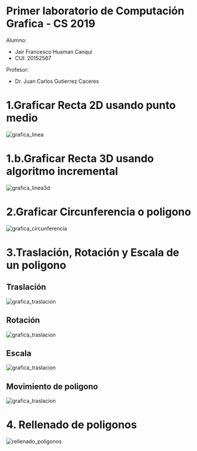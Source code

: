 # Primer laboratorio de Computación Grafica - CS 2019

Alumno:
- Jair Francesco Huaman Canqui
- CUI: 20152567

Profesor: 
- Dr. Juan Carlos Gutierrez Caceres

# 1.Graficar Recta 2D usando punto medio

![grafica_linea](imagenes/grafica_linea.png)

# 1.b.Graficar Recta 3D usando algoritmo incremental

![grafica_linea3d](imagenes/grafico_linea3d.png)

# 2.Graficar Circunferencia o poligono 

![grafica_circunferencia](imagenes/grafica_circulo.png)

# 3.Traslación, Rotación y Escala de un poligono


## Traslación

![grafica_traslacion](imagenes/opengl-traslacion.gif)

## Rotación

![grafica_traslacion](imagenes/opengl-rotacion.gif)

## Escala

![grafica_traslacion](imagenes/opengl-escala.gif)

## Movimiento de poligono

![grafica_traslacion](imagenes/opengl-poligono.gif)



# 4. Rellenado de poligonos

![rellenado_poligonos](imagenes/grafica_rellenadopoligono.png)


